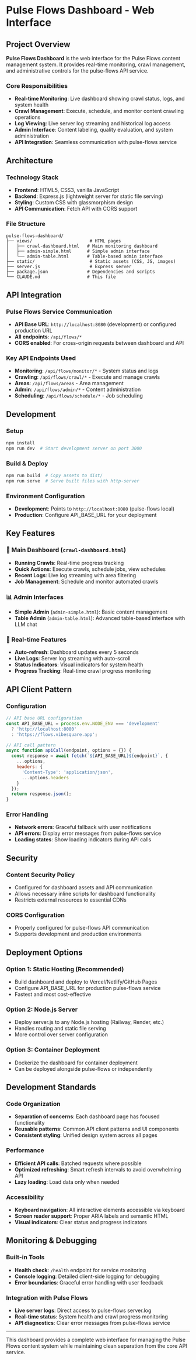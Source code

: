 # Pulse Flows Dashboard - Web Interface

## Project Overview

**Pulse Flows Dashboard** is the web interface for the Pulse Flows content management system. It provides real-time monitoring, crawl management, and administrative controls for the pulse-flows API service.

### Core Responsibilities
- **Real-time Monitoring**: Live dashboard showing crawl status, logs, and system health
- **Crawl Management**: Execute, schedule, and monitor content crawling operations
- **Log Viewing**: Live server log streaming and historical log access
- **Admin Interface**: Content labeling, quality evaluation, and system administration
- **API Integration**: Seamless communication with pulse-flows service

## Architecture

### Technology Stack
- **Frontend**: HTML5, CSS3, vanilla JavaScript
- **Backend**: Express.js (lightweight server for static file serving)
- **Styling**: Custom CSS with glassmorphism design
- **API Communication**: Fetch API with CORS support

### File Structure
```
pulse-flows-dashboard/
├── views/                      # HTML pages
│   ├── crawl-dashboard.html   # Main monitoring dashboard
│   ├── admin-simple.html      # Simple admin interface
│   └── admin-table.html       # Table-based admin interface
├── static/                     # Static assets (CSS, JS, images)
├── server.js                   # Express server
├── package.json               # Dependencies and scripts
└── CLAUDE.md                  # This file
```

## API Integration

### Pulse Flows Service Communication
- **API Base URL**: `http://localhost:8080` (development) or configured production URL
- **All endpoints**: `/api/flows/*`
- **CORS enabled**: For cross-origin requests between dashboard and API

### Key API Endpoints Used
- **Monitoring**: `/api/flows/monitor/*` - System status and logs
- **Crawling**: `/api/flows/crawl/*` - Execute and manage crawls
- **Areas**: `/api/flows/areas` - Area management
- **Admin**: `/api/flows/admin/*` - Content administration
- **Scheduling**: `/api/flows/schedule/*` - Job scheduling

## Development

### Setup
```bash
npm install
npm run dev  # Start development server on port 3000
```

### Build & Deploy
```bash
npm run build  # Copy assets to dist/
npm run serve  # Serve built files with http-server
```

### Environment Configuration
- **Development**: Points to `http://localhost:8080` (pulse-flows local)
- **Production**: Configure API_BASE_URL for your deployment

## Key Features

### 🚀 Main Dashboard (`crawl-dashboard.html`)
- **Running Crawls**: Real-time progress tracking
- **Quick Actions**: Execute crawls, schedule jobs, view schedules
- **Recent Logs**: Live log streaming with area filtering
- **Job Management**: Schedule and monitor automated crawls

### 📊 Admin Interfaces
- **Simple Admin** (`admin-simple.html`): Basic content management
- **Table Admin** (`admin-table.html`): Advanced table-based interface with LLM chat

### 🔄 Real-time Features
- **Auto-refresh**: Dashboard updates every 5 seconds
- **Live Logs**: Server log streaming with auto-scroll
- **Status Indicators**: Visual indicators for system health
- **Progress Tracking**: Real-time crawl progress monitoring

## API Client Pattern

### Configuration
```javascript
// API base URL configuration
const API_BASE_URL = process.env.NODE_ENV === 'development' 
  ? 'http://localhost:8080'
  : 'https://flows.vibesquare.app';

// API call pattern
async function apiCall(endpoint, options = {}) {
  const response = await fetch(`${API_BASE_URL}${endpoint}`, {
    ...options,
    headers: {
      'Content-Type': 'application/json',
      ...options.headers
    }
  });
  return response.json();
}
```

### Error Handling
- **Network errors**: Graceful fallback with user notifications
- **API errors**: Display error messages from pulse-flows service
- **Loading states**: Show loading indicators during API calls

## Security

### Content Security Policy
- Configured for dashboard assets and API communication
- Allows necessary inline scripts for dashboard functionality
- Restricts external resources to essential CDNs

### CORS Configuration
- Properly configured for pulse-flows API communication
- Supports development and production environments

## Deployment Options

### Option 1: Static Hosting (Recommended)
- Build dashboard and deploy to Vercel/Netlify/GitHub Pages
- Configure API_BASE_URL for production pulse-flows service
- Fastest and most cost-effective

### Option 2: Node.js Server
- Deploy server.js to any Node.js hosting (Railway, Render, etc.)
- Handles routing and static file serving
- More control over server configuration

### Option 3: Container Deployment
- Dockerize the dashboard for container deployment
- Can be deployed alongside pulse-flows or independently

## Development Standards

### Code Organization
- **Separation of concerns**: Each dashboard page has focused functionality
- **Reusable patterns**: Common API client patterns and UI components
- **Consistent styling**: Unified design system across all pages

### Performance
- **Efficient API calls**: Batched requests where possible
- **Optimized refreshing**: Smart refresh intervals to avoid overwhelming API
- **Lazy loading**: Load data only when needed

### Accessibility
- **Keyboard navigation**: All interactive elements accessible via keyboard
- **Screen reader support**: Proper ARIA labels and semantic HTML
- **Visual indicators**: Clear status and progress indicators

## Monitoring & Debugging

### Built-in Tools
- **Health check**: `/health` endpoint for service monitoring
- **Console logging**: Detailed client-side logging for debugging
- **Error boundaries**: Graceful error handling with user feedback

### Integration with Pulse Flows
- **Live server logs**: Direct access to pulse-flows server.log
- **Real-time status**: System health and crawl progress monitoring
- **API diagnostics**: Clear error messages from pulse-flows service

---

This dashboard provides a complete web interface for managing the Pulse Flows content system while maintaining clean separation from the core API service.